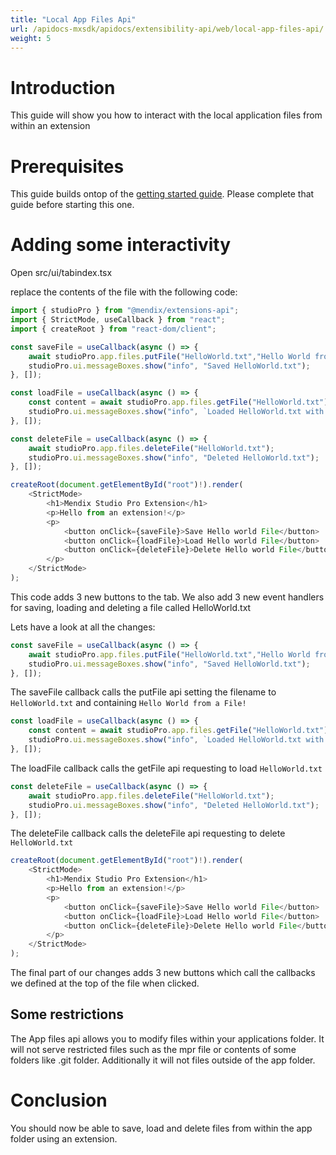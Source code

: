 ```yaml
---
title: "Local App Files Api"
url: /apidocs-mxsdk/apidocs/extensibility-api/web/local-app-files-api/
weight: 5
---
```


# Introduction

This guide will show you how to interact with the local application files from within an extension

# Prerequisites

This guide builds ontop of the [getting started guide](/apidocs-mxsdk/apidocs/extensibility-api/web/getting-started/). Please complete that guide before starting this one.

# Adding some interactivity

Open src/ui/tabindex.tsx

replace the contents of the file with the following code:

```typescript
import { studioPro } from "@mendix/extensions-api";
import { StrictMode, useCallback } from "react";
import { createRoot } from "react-dom/client";

const saveFile = useCallback(async () => {
    await studioPro.app.files.putFile("HelloWorld.txt","Hello World from a File!");
    studioPro.ui.messageBoxes.show("info", "Saved HelloWorld.txt");
}, []);

const loadFile = useCallback(async () => {
    const content = await studioPro.app.files.getFile("HelloWorld.txt");
    studioPro.ui.messageBoxes.show("info", `Loaded HelloWorld.txt with message: ${content}`);
}, []);

const deleteFile = useCallback(async () => {
    await studioPro.app.files.deleteFile("HelloWorld.txt");
    studioPro.ui.messageBoxes.show("info", "Deleted HelloWorld.txt");
}, []);

createRoot(document.getElementById("root")!).render(
    <StrictMode>
        <h1>Mendix Studio Pro Extension</h1>
        <p>Hello from an extension!</p>
        <p>
            <button onClick={saveFile}>Save Hello world File</button>
            <button onClick={loadFile}>Load Hello world File</button>
            <button onClick={deleteFile}>Delete Hello world File</button>
        </p>
    </StrictMode>
);
```

This code adds 3 new buttons to the tab. We also add 3 new event handlers for saving, loading and deleting a file called HelloWorld.txt

Lets have a look at all the changes:

```typescript
const saveFile = useCallback(async () => {
    await studioPro.app.files.putFile("HelloWorld.txt","Hello World from a File!");
    studioPro.ui.messageBoxes.show("info", "Saved HelloWorld.txt");
}, []);
```
The saveFile callback calls the putFile api setting the filename to `HelloWorld.txt` and containing `Hello World from a File!`

```typescript
const loadFile = useCallback(async () => {
    const content = await studioPro.app.files.getFile("HelloWorld.txt");
    studioPro.ui.messageBoxes.show("info", `Loaded HelloWorld.txt with message: ${content}`);
}, []);
```
The loadFile callback calls the getFile api requesting to load `HelloWorld.txt`

```typescript
const deleteFile = useCallback(async () => {
    await studioPro.app.files.deleteFile("HelloWorld.txt");
    studioPro.ui.messageBoxes.show("info", "Deleted HelloWorld.txt");
}, []);
```
The deleteFile callback calls the deleteFile api requesting to delete `HelloWorld.txt`

```typescript
createRoot(document.getElementById("root")!).render(
    <StrictMode>
        <h1>Mendix Studio Pro Extension</h1>
        <p>Hello from an extension!</p>
        <p>
            <button onClick={saveFile}>Save Hello world File</button>
            <button onClick={loadFile}>Load Hello world File</button>
            <button onClick={deleteFile}>Delete Hello world File</button>
        </p>
    </StrictMode>
);
```
The final part of our changes adds 3 new buttons which call the callbacks we defined at the top of the file when clicked.

## Some restrictions

The App files api allows you to modify files within your applications folder. It will not serve restricted files such as the mpr file or contents of some folders like .git folder. Additionally it will not files outside of the app folder.

# Conclusion

You should now be able to save, load and delete files from within the app folder using an extension.



